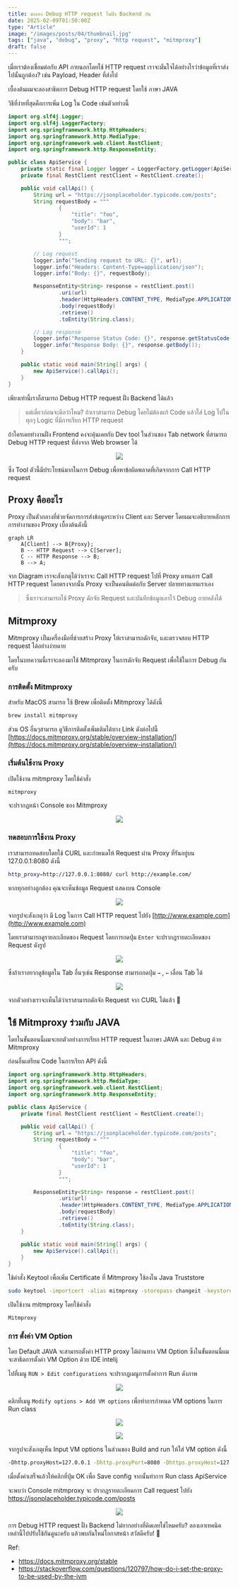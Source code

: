 ```yaml
---
title: มาลอง Debug HTTP request ในฝั่ง Backend กัน
date: 2025-02-09T01:50:00Z
type: "Article"
image: "/images/posts/04/thumbnail.jpg"
tags: ["java", "debug", "proxy", "http request", "mitmproxy"]
draft: false
---
```


เมื่อเราต้องเชื่อมต่อกับ API ภายนอกโดยใช้ HTTP request เราจะมั่นใจได้อย่างไรว่าข้อมูลที่เราส่งไปนั้นถูกต้อง? เช่น Payload, Header ที่ส่งไป

เบื้องต้นผมจะลองสาธิตการ Debug HTTP request โดยใช้ ภาษา JAVA

วิธีที่ง่ายที่สุดคือการเพิ่ม Log ใน Code เช่นตัวอย่างนี้

```java
import org.slf4j.Logger;
import org.slf4j.LoggerFactory;
import org.springframework.http.HttpHeaders;
import org.springframework.http.MediaType;
import org.springframework.web.client.RestClient;
import org.springframework.http.ResponseEntity;

public class ApiService {
    private static final Logger logger = LoggerFactory.getLogger(ApiService.class);
    private final RestClient restClient = RestClient.create();

    public void callApi() {
        String url = "https://jsonplaceholder.typicode.com/posts";
        String requestBody = """
                {
                    "title": "foo",
                    "body": "bar",
                    "userId": 1
                }
                """;

        // Log request
        logger.info("Sending request to URL: {}", url);
        logger.info("Headers: Content-Type=application/json");
        logger.info("Body: {}", requestBody);

        ResponseEntity<String> response = restClient.post()
                .uri(url)
                .header(HttpHeaders.CONTENT_TYPE, MediaType.APPLICATION_JSON_VALUE)
                .body(requestBody)
                .retrieve()
                .toEntity(String.class);

        // Log response
        logger.info("Response Status Code: {}", response.getStatusCode());
        logger.info("Response Body: {}", response.getBody());
    }

    public static void main(String[] args) {
        new ApiService().callApi();
    }
}

```

เพียงเท่านี้เราก็สามารถ Debug HTTP request ฝั่ง Backend ได้แล้ว

> แต่เดี๋ยวก่อนจะดีกว่าไหม? ถ้าเราสามารถ Debug โดยไม่ต้องแก้ Code แล้วใส่ Log ไปในทุกๆ Logic ที่มีการเรียก HTTP request

ถ้าใครเคยทำงานฝั่ง Frontend คงจะคุ้นเคยกับ Dev tool ในส่วนของ Tab network ที่สามารถ Debug HTTP request ที่ส่งจาก Web browser ได้

<p align="center">
  <img src="/images/posts/04/image.png" />
</p>

ซึ่ง Tool ตัวนี้มีประโยชน์มากในการ Debug เพื่อหาข้อผิดพลาดที่เกิดจากการ Call HTTP request

## Proxy คืออะไร

Proxy เป็นตัวกลางที่ช่วยจัดการการส่งข้อมูลระหว่าง Client และ Server โดยผมจะอธิบายหลักการ การทำงานของ Proxy เบื้องต้นดังนี้

```mermaid
graph LR
    A[Client] --> B{Proxy};
    B -- HTTP Request --> C[Server];
    C -- HTTP Response --> B;
    B --> A;
```

จาก Diagram เราจะสังเกตุได้ว่าเราจะ Call HTTP request ไปที่ Proxy แทนการ Call HTTP request โดยตรงจากนั้น Proxy จะเป็นคนติดต่อกับ Server ปลายทางแทนเราเอง

> ซึ่งเราจะสามารถใช้ Proxy ดักจับ Request และบันทึกข้อมูลเอาไว้ Debug ภายหลังได้

## Mitmproxy

Mitmproxy เป็นเครื่องมือที่ช่วยสร้าง Proxy ให้เราสามารถดักจับ, และตรวจสอบ HTTP request ได้อย่างง่ายดาย

โดยในบทความนี้เราจะลองมาใช้ Mitmproxy ในการดักจับ Request เพื่อใช้ในการ Debug กันครับ

### การติดตั้ง Mitmproxy

สำหรับ MacOS สามารถ ใช้ Brew เพื่อติดตั้ง Mitmproxy ได้ดังนี้

```bash
brew install mitmproxy
```

ส่วน OS อื่นๆสามารถ ดูวิธีการติดตั้งเพิ่มเติมได้ทาง Link ดังต่อไปนี้ [https://docs.mitmproxy.org/stable/overview-installation/](https://docs.mitmproxy.org/stable/overview-installation/)

### เริ่มต้นใช้งาน Proxy

เปิดใช้งาน mitmproxy โดยใช้คำสั่ง

```bash
mitmproxy
```

จะปรากฏหน้า Console ของ Mitmproxy

<p align="center">
  <img src="/images/posts/04/image 1.png" />
</p>

### ทดสอบการใช้งาน Proxy

เราสามารถทดสอบโดยใช้ CURL และกำหนดให้ Request ผ่าน Proxy ที่รันอยู่บน 127.0.0.1:8080 ดังนี้

```bash
http_proxy=http://127.0.0.1:8080/ curl http://example.com/
```

หากทุกอย่างถูกต้อง คุณจะเห็นข้อมูล Request แสดงบน Console

<p align="center">
  <img src="/images/posts/04/image 2.png" />
</p>

จากรูปจะสังเกตุว่า มี Log ในการ Call HTTP request ไปยัง [http://www.example.com](http://www.example.com)

โดยเราสามารถดูรายละเอียดของ Request โดยการกดปุ่ม `Enter` จะปรากฎรายละเอียดของ Request ดังรูป

<p align="center">
  <img src="/images/posts/04/image 3.png" />
</p>

ซึ่งถ้าเราอยากดูข้อมูลใน Tab อื่นๆเช่น Response สามารถกดปุ่ม `→` , `←` เลื่อน Tab ได้

<p align="center">
  <img src="/images/posts/04/image 4.png" />
</p>

จากตัวอย่างเราจะเห็นได้ว่าเราสามารถดักจัก Request จาก CURL ได้แล้ว 🎉

## ใช้ Mitmproxy ร่วมกับ JAVA

โดยในขั้นตอนนี้ผมจะยกตัวอย่างการเรียก HTTP request ในภาษา JAVA และ Debug ด้วย Mitmproxy

ก่อนอื่นเตรียม Code ในการเรียก API ดังนี้

```java
import org.springframework.http.HttpHeaders;
import org.springframework.http.MediaType;
import org.springframework.web.client.RestClient;
import org.springframework.http.ResponseEntity;

public class ApiService {
    private final RestClient restClient = RestClient.create();

    public void callApi() {
        String url = "https://jsonplaceholder.typicode.com/posts";
        String requestBody = """
                {
                    "title": "foo",
                    "body": "bar",
                    "userId": 1
                }
                """;

        ResponseEntity<String> response = restClient.post()
                .uri(url)
                .header(HttpHeaders.CONTENT_TYPE, MediaType.APPLICATION_JSON_VALUE)
                .body(requestBody)
                .retrieve()
                .toEntity(String.class);
    }

    public static void main(String[] args) {
        new ApiService().callApi();
    }
}
```

ใช้คำสั่ง Keytool เพื่อเพิ่ม Certificate ที่ Mitmproxy ใช้ลงใน Java Truststore

```bash
sudo keytool -importcert -alias mitmproxy -storepass changeit -keystore $JAVA_HOME/lib/security/cacerts -trustcacerts -file ~/.mitmproxy/mitmproxy-ca-cert.pem
```

เปิดใช้งาน mitmproxy โดยใช้คำสั่ง

```bash
Mitmproxy
```

### การ ตั้งค่า VM Option

โดย Default JAVA จะสามารถตั้งค่า HTTP proxy ได้ผ่านทาง VM Option ซึ่งในขั้นตอนนี้ผมจะสาธิตการตั้งค่า VM Option ด้วย IDE intelij

ไปที่เมนู `RUN > Edit configurations` จะปรากฎเมนูการตั้งค่าการ Run ดังภาพ

<p align="center">
  <img src="/images/posts/04/image 5.png" />
</p>

คลิกที่เมนู `Modify options > Add VM options` เพื่อทำการกำหนด VM options ในการ Run class

<p align="center">
  <img src="/images/posts/04/image 6.png" />
</p>

<p align="center">
  <img src="/images/posts/04/image 7.png" />
</p>

จากรูปจะสังเกตุเห็น Input VM options ในส่วนของ Build and run ให้ใส่ VM option ดังนี้

```bash
-Dhttp.proxyHost=127.0.0.1 -Dhttp.proxyPort=8080 -Dhttps.proxyHost=127.0.0.1 -Dhttps.proxyPort=8080
```

เมื่อตั้งค่าเสร็จแล้วให้คลิกที่ปุ่ม OK เพื่อ Save config จากนั้นทำการ Run class ApiService

จะพบว่า Console mitmproxy จะ ปรากฎรายละเอียดการ Call request ไปยัง https://jsonplaceholder.typicode.com/posts

<p align="center">
  <img src="/images/posts/04/image 8.png" />
</p>

การ Debug HTTP request ฝั่ง Backend ไม่ยากอย่างที่คิดเลยใช่ไหมครับ? ลองเอาเทคนิคเหล่านี้ไปปรับใช้กันดูนะครับ แล้วพบกันใหม่โอกาสหน้า สวัสดีครับ! 🙌

Ref:

- https://docs.mitmproxy.org/stable
- https://stackoverflow.com/questions/120797/how-do-i-set-the-proxy-to-be-used-by-the-jvm
